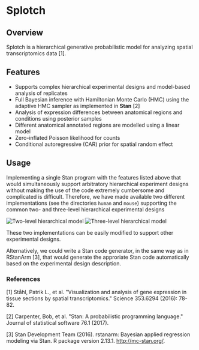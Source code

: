 Splotch
===================

Overview
-------------
Splotch is a hierarchical generative probabilistic model for analyzing spatial transcriptomics data [1].

Features
-------------
- Supports complex hierarchical experimental designs and model-based analysis of replicates
- Full Bayesian inference with Hamiltonian Monte Carlo (HMC) using the adaptive HMC sampler as implemented in **Stan** [2]
- Analysis of expression differences between anatomical regions and conditions using posterior samples
- Different anatomical annotated regions are modelled using a linear model
- Zero-inflated Poisson likelihood for counts
- Conditional autoregressive (CAR) prior for spatial random effect

Usage
-------------
Implementing a single Stan program with the features listed above that would simultaneously support arbitratory hierarchical experiment designs without making the use of the code extremely cumbersome and complicated is difficult.
Therefore, we have made available two different implementations (see the directories `human` and `mouse`) supporting the common two- and three-level hierarchical experimental designs

![Two-level hierarchical model](https://raw.githubusercontent.com/tare/Splotch/master/images/two-level_hierarchical_model.png)
![Three-level hierarchical model](https://raw.githubusercontent.com/tare/Splotch/master/images/three-level_hierarchical_model.png)

These two implementations can be easily modified to support other experimental designs.

Alternatively, we could write a Stan code generator, in the same way as in RStanArm [3], that would generate the approriate Stan code automatically based on the experimental design description.


### References
[1] Ståhl, Patrik L., et al. "Visualization and analysis of gene expression in tissue sections by spatial transcriptomics." Science 353.6294 (2016): 78-82.

[2] Carpenter, Bob, et al. "Stan: A probabilistic programming language." Journal of statistical software 76.1 (2017).

[3] Stan Development Team (2016). rstanarm: Bayesian applied regression modeling via Stan. R package version 2.13.1. <http://mc-stan.org/>.

